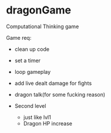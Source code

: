 # dragonGame
Computational Thinking game

Game req:
- clean up code
- set a timer
- loop gameplay
- add live dealt damage for fights
- dragon talk(for some fucking reason)

- Second level
	- just like lvl1
	- Dragon HP increase
